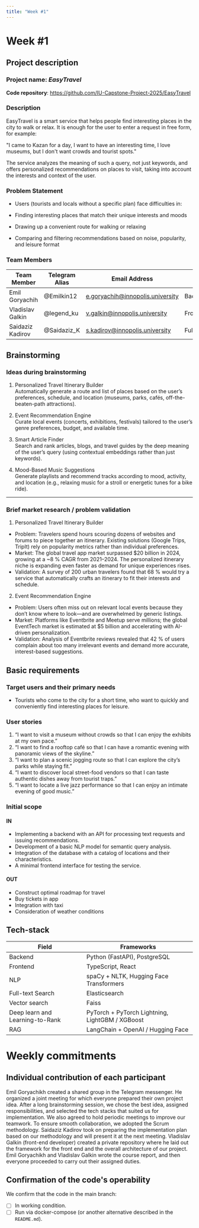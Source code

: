 ```yaml
---
title: "Week #1"
---
```


# Week #1

## Project description

### Project name: *EasyTravel*

**Code repository**: https://github.com/IU-Capstone-Project-2025/EasyTravel

### Description

EasyTravel is a smart service that helps people find interesting places in the city to walk or relax. It is enough for the user to enter a request in free form, for example:

"I came to Kazan for a day, I want to have an interesting time, I love museums, but I don't want crowds and tourist spots."

The service analyzes the meaning of such a query, not just keywords, and offers personalized recommendations on places to visit, taking into account the interests and context of the user.

### Problem Statement

 - Users (tourists and locals without a specific plan) face difficulties in:

 - Finding interesting places that match their unique interests and moods

 - Drawing up a convenient route for walking or relaxing

 - Comparing and filtering recommendations based on noise, popularity, and leisure format

### **Team Members**

| Team Member                             | Telegram Alias   | Email Address                    | Track              |
|-----------------------------------------|------------------|----------------------------------|--------------------|
| Emil Goryachih                          | @Emilkin12       | e.goryachih@innopolis.university | Backend/ML         |
| Vladislav Galkin                        | @legend_ku       | v.galkin@innopolis.university    | Frontend/ML/Design |
| Saidaziz Kadirov                        | @Saidaziz_K      | s.kadirov@innopolis.university   | Fullstack/Design   |


## Brainstorming

### Ideas during brainstorming

1. Personalized Travel Itinerary Builder  
   Automatically generate a route and list of places based on the user’s preferences, schedule, and location (museums, parks, cafés, off-the-beaten-path attractions).

2. Event Recommendation Engine  
   Curate local events (concerts, exhibitions, festivals) tailored to the user’s genre preferences, budget, and available time.

3. Smart Article Finder  
   Search and rank articles, blogs, and travel guides by the deep meaning of the user’s query (using contextual embeddings rather than just keywords).

4. Mood-Based Music Suggestions  
   Generate playlists and recommend tracks according to mood, activity, and location (e.g., relaxing music for a stroll or energetic tunes for a bike ride).

---

### Brief market research / problem validation

1. Personalized Travel Itinerary Builder
- Problem: Travelers spend hours scouring dozens of websites and forums to piece together an itinerary. Existing solutions (Google Trips, TripIt) rely on popularity metrics rather than individual preferences.
- Market: The global travel app market surpassed \$20 billion in 2024, growing at a ~8 % CAGR from 2021–2024. The personalized itinerary niche is expanding even faster as demand for unique experiences rises.
- Validation: A survey of 200 urban travelers found that 68 % would try a service that automatically crafts an itinerary to fit their interests and schedule.

2. Event Recommendation Engine
- Problem: Users often miss out on relevant local events because they don’t know where to look—and are overwhelmed by generic listings.
- Market: Platforms like Eventbrite and Meetup serve millions; the global EventTech market is estimated at \$5 billion and accelerating with AI-driven personalization.
- Validation: Analysis of Eventbrite reviews revealed that 42 % of users complain about too many irrelevant events and demand more accurate, interest-based suggestions.


## Basic requirements

### Target users and their primary needs

 - Tourists who come to the city for a short time, who want to quickly and conveniently find interesting places for leisure.

### User stories

1) “I want to visit a museum without crowds so that I can enjoy the exhibits at my own pace.”
2) “I want to find a rooftop café so that I can have a romantic evening with panoramic views of the skyline.”
3) “I want to plan a scenic jogging route so that I can explore the city’s parks while staying fit.”
4) “I want to discover local street-food vendors so that I can taste authentic dishes away from tourist traps.”
5) “I want to locate a live jazz performance so that I can enjoy an intimate evening of good music.”

### Initial scope
#### IN
 - Implementing a backend with an API for processing text requests and issuing recommendations.
 - Development of a basic NLP model for semantic query analysis.
 - Integration of the database with a catalog of locations and their characteristics.
 - A minimal frontend interface for testing the service.
#### OUT
 - Construct optimal roadmap for travel 
 - Buy tickets in app
 - Integration with taxi
 - Consideration of weather conditions


## Tech-stack

| Field                            | Frameworks                                      |
|----------------------------------|-------------------------------------------------|
| Backend                          | Python (FastAPI), PostgreSQL                    |
| Frontend                         | TypeScript, React                               |
| NLP                              | spaCy + NLTK, Hugging Face Transformers         |
| Full-text Search                 | Elasticsearch                                   |
| Vector search                    | Faiss                                           |
| Deep learn and  Learning-to-Rank | PyTorch + PyTorch Lightning, LightGBM / XGBoost |
| RAG                              | LangChain + OpenAI / Hugging Face               |


# Weekly commitments

## Individual contribution of each participant

Emil Goryachikh created a shared group in the Telegram messenger. He organized a joint meeting for which everyone prepared their own project idea. After a long brainstorming session, we chose the best idea, assigned responsibilities, and selected the tech stacks that suited us for implementation. We also agreed to hold periodic meetings to improve our teamwork. To ensure smooth collaboration, we adopted the Scrum methodology. Saidaziz Kadirov took on preparing the implementation plan based on our methodology and will present it at the next meeting. Vladislav Galkin (front-end developer) created a private repository where he laid out the framework for the front end and the overall architecture of our project. Emil Goryachikh and Vladislav Galkin wrote the course report, and then everyone proceeded to carry out their assigned duties.

## Confirmation of the code's operability

We confirm that the code in the main branch:
- [ ] In working condition.
- [ ] Run via docker-compose (or another alternative described in the `README.md`).